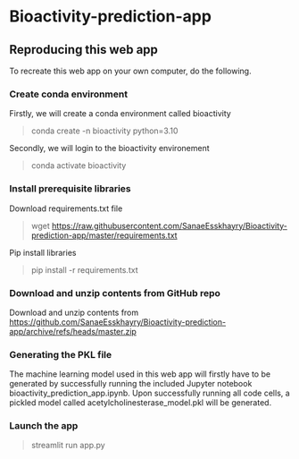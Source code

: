 # Bioactivity-prediction-app
## Reproducing this web app
To recreate this web app on your own computer, do the following.

### Create conda environment
Firstly, we will create a conda environment called bioactivity
> conda create -n bioactivity python=3.10

Secondly, we will login to the bioactivity environement
> conda activate bioactivity

### Install prerequisite libraries
Download requirements.txt file

> wget https://raw.githubusercontent.com/SanaeEsskhayry/Bioactivity-prediction-app/master/requirements.txt

Pip install libraries

>pip install -r requirements.txt

### Download and unzip contents from GitHub repo
Download and unzip contents from https://github.com/SanaeEsskhayry/Bioactivity-prediction-app/archive/refs/heads/master.zip

### Generating the PKL file
The machine learning model used in this web app will firstly have to be generated by successfully running the included Jupyter notebook bioactivity_prediction_app.ipynb. Upon successfully running all code cells, a pickled model called acetylcholinesterase_model.pkl will be generated.

### Launch the app
> streamlit run app.py
